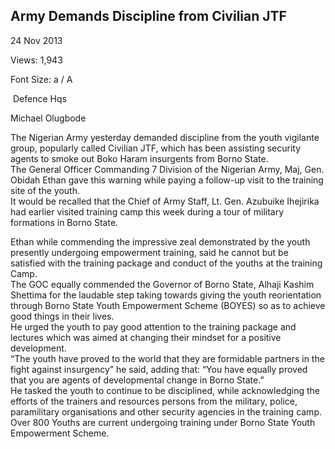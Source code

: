 ## Army Demands Discipline from Civilian JTF

24 Nov 2013

Views: 1,943

Font Size: a / A

 Defence Hqs  
  
Michael Olugbode 

The Nigerian Army yesterday demanded discipline from the youth vigilante group, popularly called Civilian JTF, which has been assisting security agents to smoke out Boko Haram insurgents from Borno State.  
The General Officer Commanding 7 Division of the Nigerian Army, Maj, Gen. Obidah Ethan gave this warning while paying a follow-up visit to the training site of the youth.  
It would be recalled that the Chief of Army Staff, Lt. Gen. Azubuike Ihejirika had earlier visited training camp this week during a tour of military formations in Borno State.

Ethan while commending the impressive zeal demonstrated by the youth presently undergoing empowerment training, said he cannot but be satisfied with the training package and conduct of the youths at the training Camp.  
The GOC equally commended the Governor of Borno State, Alhaji Kashim Shettima for the laudable step taking towards giving the youth reorientation through Borno State Youth Empowerment Scheme \(BOYES\) so as to achieve good things in their lives.  
He urged the youth to pay good attention to the training package and lectures which was aimed at changing their mindset for a positive development.  
“The youth have proved to the world that they are formidable partners in the fight against insurgency” he said, adding that: “You have equally proved that you are agents of developmental change in Borno State.”  
He tasked the youth to continue to be disciplined, while acknowledging the efforts of the trainers and resources persons from the military, police, paramilitary organisations and other security agencies in the training camp.  
Over 800 Youths are current undergoing training under Borno State Youth Empowerment Scheme.
